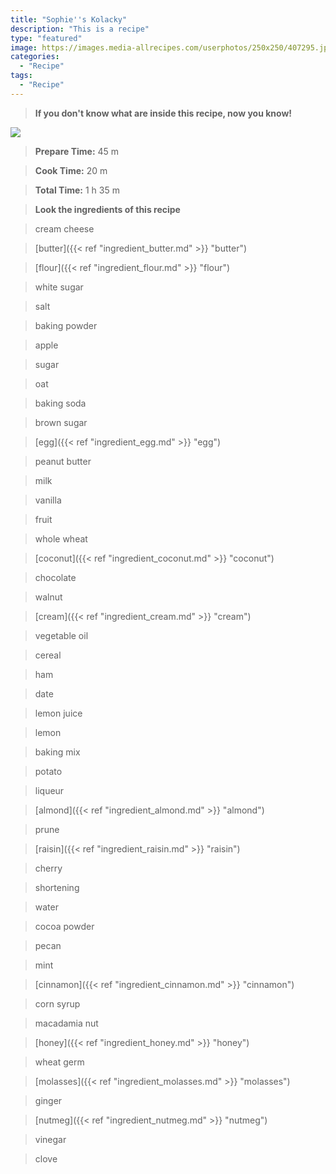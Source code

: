 ```yaml
---
title: "Sophie''s Kolacky"
description: "This is a recipe"
type: "featured"
image: https://images.media-allrecipes.com/userphotos/250x250/407295.jpg
categories: 
  - "Recipe"
tags: 
  - "Recipe"
---
```



>**If you don't know what are inside this recipe, now you know!**

![](../images/Recipes-Banner.jpg)
> **Prepare Time:** 45 m


> **Cook Time:** 20 m


> **Total Time:** 1 h 35 m

> **Look the ingredients of this recipe**

> cream cheese

> [butter]({{< ref "ingredient_butter.md" >}} "butter")

> [flour]({{< ref "ingredient_flour.md" >}} "flour")

> white sugar

> salt

> baking powder

> apple

> sugar

> oat

> baking soda

> brown sugar

> [egg]({{< ref "ingredient_egg.md" >}} "egg")

> peanut butter

> milk

> vanilla

> fruit

> whole wheat

> [coconut]({{< ref "ingredient_coconut.md" >}} "coconut")

> chocolate

> walnut

> [cream]({{< ref "ingredient_cream.md" >}} "cream")

> vegetable oil

> cereal

> ham

> date

> lemon juice

> lemon

> baking mix

> potato

> liqueur

> [almond]({{< ref "ingredient_almond.md" >}} "almond")

> prune

> [raisin]({{< ref "ingredient_raisin.md" >}} "raisin")

> cherry

> shortening

> water

> cocoa powder

> pecan

> mint

> [cinnamon]({{< ref "ingredient_cinnamon.md" >}} "cinnamon")

> corn syrup

> macadamia nut

> [honey]({{< ref "ingredient_honey.md" >}} "honey")

> wheat germ

> [molasses]({{< ref "ingredient_molasses.md" >}} "molasses")

> ginger

> [nutmeg]({{< ref "ingredient_nutmeg.md" >}} "nutmeg")

> vinegar

> clove

